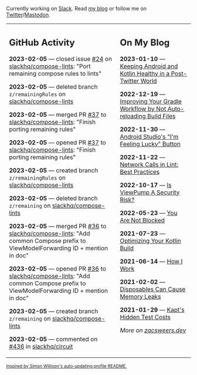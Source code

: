 Currently working on [Slack](https://slack.com/). Read [my blog](https://zacsweers.dev/) or follow me on [Twitter](https://twitter.com/ZacSweers)/[Mastodon](https://hachyderm.io/@ZacSweers).

<table><tr><td valign="top" width="60%">

## GitHub Activity
<!-- githubActivity starts -->
**2023-02-05** — closed issue [#24](https://github.com/slackhq/compose-lints/issues/24) on [slackhq/compose-lints](https://github.com/slackhq/compose-lints): "Port remaining compose rules to lints"

**2023-02-05** — deleted branch `z/remainingRules` on [slackhq/compose-lints](https://github.com/slackhq/compose-lints)

**2023-02-05** — merged PR [#37](https://github.com/slackhq/compose-lints/pull/37) to [slackhq/compose-lints](https://github.com/slackhq/compose-lints): "Finish porting remaining rules"

**2023-02-05** — opened PR [#37](https://github.com/slackhq/compose-lints/pull/37) to [slackhq/compose-lints](https://github.com/slackhq/compose-lints): "Finish porting remaining rules"

**2023-02-05** — created branch `z/remainingRules` on [slackhq/compose-lints](https://github.com/slackhq/compose-lints)

**2023-02-05** — deleted branch `z/remaining` on [slackhq/compose-lints](https://github.com/slackhq/compose-lints)

**2023-02-05** — merged PR [#36](https://github.com/slackhq/compose-lints/pull/36) to [slackhq/compose-lints](https://github.com/slackhq/compose-lints): "Add common Compose prefix to ViewModelForwarding ID + mention in doc"

**2023-02-05** — opened PR [#36](https://github.com/slackhq/compose-lints/pull/36) to [slackhq/compose-lints](https://github.com/slackhq/compose-lints): "Add common Compose prefix to ViewModelForwarding ID + mention in doc"

**2023-02-05** — created branch `z/remaining` on [slackhq/compose-lints](https://github.com/slackhq/compose-lints)

**2023-02-05** — commented on [#436](https://github.com/slackhq/circuit/pull/436#issuecomment-1418246824) in [slackhq/circuit](https://github.com/slackhq/circuit)
<!-- githubActivity ends -->
</td><td valign="top" width="40%">

## On My Blog
<!-- blog starts -->
**2023-01-10** — [Keeping Android and Kotlin Healthy in a Post-Twitter World](https://www.zacsweers.dev/keeping-android-healthy/)

**2022-12-19** — [Improving Your Gradle Workflow by Not Auto-reloading Build Files](https://www.zacsweers.dev/improving-your-workflow-by-not-auto-reloading-build-files/)

**2022-11-30** — [Android Studio's "I'm Feeling Lucky" Button](https://www.zacsweers.dev/android-studios-im-feeling-lucky-button/)

**2022-11-22** — [Network Calls in Lint: Best Practices](https://www.zacsweers.dev/network-calls-in-lint-best-practices/)

**2022-10-17** — [Is ViewPump A Security Risk?](https://www.zacsweers.dev/is-viewpump-a-security-risk/)

**2022-05-23** — [You Are Not Blocked](https://www.zacsweers.dev/you-are-not-blocked/)

**2021-07-23** — [Optimizing Your Kotlin Build](https://www.zacsweers.dev/optimizing-your-kotlin-build/)

**2021-06-14** — [How I Work](https://www.zacsweers.dev/how-i-work/)

**2021-02-02** — [Disposables Can Cause Memory Leaks](https://www.zacsweers.dev/disposables-can-cause-memory-leaks/)

**2021-01-29** — [Kapt's Hidden Test Costs](https://www.zacsweers.dev/kapts-hidden-test-costs/)
<!-- blog ends -->
_More on [zacsweers.dev](https://zacsweers.dev/)_
</td></tr></table>

<sub><a href="https://simonwillison.net/2020/Jul/10/self-updating-profile-readme/">Inspired by Simon Willison's auto-updating profile README.</a></sub>